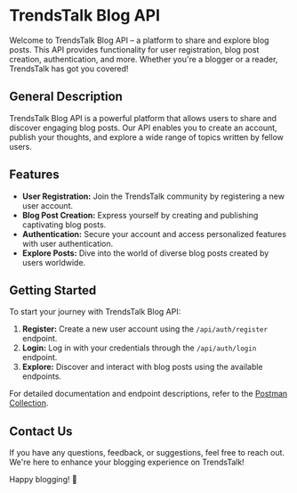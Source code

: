 # TrendsTalk Blog API

Welcome to TrendsTalk Blog API – a platform to share and explore blog posts. This API provides functionality for user registration, blog post creation, authentication, and more. Whether you're a blogger or a reader, TrendsTalk has got you covered!

## General Description

TrendsTalk Blog API is a powerful platform that allows users to share and discover engaging blog posts. Our API enables you to create an account, publish your thoughts, and explore a wide range of topics written by fellow users.

## Features

- **User Registration:** Join the TrendsTalk community by registering a new user account.
- **Blog Post Creation:** Express yourself by creating and publishing captivating blog posts.
- **Authentication:** Secure your account and access personalized features with user authentication.
- **Explore Posts:** Dive into the world of diverse blog posts created by users worldwide.

## Getting Started

To start your journey with TrendsTalk Blog API:

1. **Register:** Create a new user account using the `/api/auth/register` endpoint.
2. **Login:** Log in with your credentials through the `/api/auth/login` endpoint.
3. **Explore:** Discover and interact with blog posts using the available endpoints.

For detailed documentation and endpoint descriptions, refer to the [Postman Collection](https://trendstalkhub-blog-api.postman.co/workspace/Team-Workspace~c7689f10-b513-40ea-84d4-124ac858462b/collection/30476187-e1c58184-d189-4924-be6e-e85bc6a56c0a?action=share&creator=30476187).

## Contact Us

If you have any questions, feedback, or suggestions, feel free to reach out. We're here to enhance your blogging experience on TrendsTalk!

Happy blogging! 🚀
